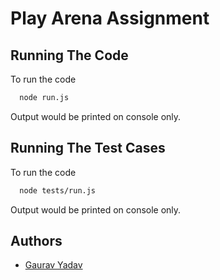 # Play Arena Assignment

## Running The Code
To run the code

```bash
  node run.js
```
Output would be printed on console only.

## Running The Test Cases
To run the code

```bash
  node tests/run.js
```
Output would be printed on console only.

## Authors

- [Gaurav Yadav](https://github.com/theydvgaurav)
